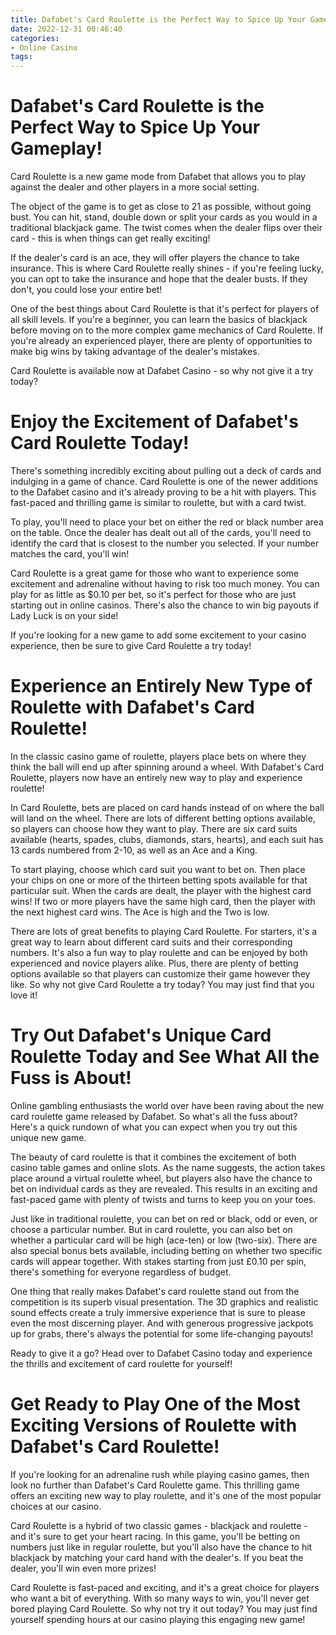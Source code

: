 ```yaml
---
title: Dafabet's Card Roulette is the Perfect Way to Spice Up Your Gameplay!
date: 2022-12-31 00:46:40
categories:
- Online Casino
tags:
---
```



#  Dafabet's Card Roulette is the Perfect Way to Spice Up Your Gameplay!

Card Roulette is a new game mode from Dafabet that allows you to play against the dealer and other players in a more social setting.

The object of the game is to get as close to 21 as possible, without going bust. You can hit, stand, double down or split your cards as you would in a traditional blackjack game. The twist comes when the dealer flips over their card - this is when things can get really exciting!

If the dealer's card is an ace, they will offer players the chance to take insurance. This is where Card Roulette really shines - if you're feeling lucky, you can opt to take the insurance and hope that the dealer busts. If they don't, you could lose your entire bet!

One of the best things about Card Roulette is that it's perfect for players of all skill levels. If you're a beginner, you can learn the basics of blackjack before moving on to the more complex game mechanics of Card Roulette. If you're already an experienced player, there are plenty of opportunities to make big wins by taking advantage of the dealer's mistakes.

Card Roulette is available now at Dafabet Casino - so why not give it a try today?

#  Enjoy the Excitement of Dafabet's Card Roulette Today!

There's something incredibly exciting about pulling out a deck of cards and indulging in a game of chance. Card Roulette is one of the newer additions to the Dafabet casino and it's already proving to be a hit with players. This fast-paced and thrilling game is similar to roulette, but with a card twist.

To play, you'll need to place your bet on either the red or black number area on the table. Once the dealer has dealt out all of the cards, you'll need to identify the card that is closest to the number you selected. If your number matches the card, you'll win!

Card Roulette is a great game for those who want to experience some excitement and adrenaline without having to risk too much money. You can play for as little as $0.10 per bet, so it's perfect for those who are just starting out in online casinos. There's also the chance to win big payouts if Lady Luck is on your side!

If you're looking for a new game to add some excitement to your casino experience, then be sure to give Card Roulette a try today!

#  Experience an Entirely New Type of Roulette with Dafabet's Card Roulette!

In the classic casino game of roulette, players place bets on where they think the ball will end up after spinning around a wheel. With Dafabet's Card Roulette, players now have an entirely new way to play and experience roulette!

In Card Roulette, bets are placed on card hands instead of on where the ball will land on the wheel. There are lots of different betting options available, so players can choose how they want to play. There are six card suits available (hearts, spades, clubs, diamonds, stars, hearts), and each suit has 13 cards numbered from 2-10, as well as an Ace and a King.

To start playing, choose which card suit you want to bet on. Then place your chips on one or more of the thirteen betting spots available for that particular suit. When the cards are dealt, the player with the highest card wins! If two or more players have the same high card, then the player with the next highest card wins. The Ace is high and the Two is low.

There are lots of great benefits to playing Card Roulette. For starters, it's a great way to learn about different card suits and their corresponding numbers. It's also a fun way to play roulette and can be enjoyed by both experienced and novice players alike. Plus, there are plenty of betting options available so that players can customize their game however they like. So why not give Card Roulette a try today? You may just find that you love it!

#  Try Out Dafabet's Unique Card Roulette Today and See What All the Fuss is About!

Online gambling enthusiasts the world over have been raving about the new card roulette game released by Dafabet. So what's all the fuss about? Here's a quick rundown of what you can expect when you try out this unique new game.

The beauty of card roulette is that it combines the excitement of both casino table games and online slots. As the name suggests, the action takes place around a virtual roulette wheel, but players also have the chance to bet on individual cards as they are revealed. This results in an exciting and fast-paced game with plenty of twists and turns to keep you on your toes.

Just like in traditional roulette, you can bet on red or black, odd or even, or choose a particular number. But in card roulette, you can also bet on whether a particular card will be high (ace-ten) or low (two-six). There are also special bonus bets available, including betting on whether two specific cards will appear together. With stakes starting from just £0.10 per spin, there's something for everyone regardless of budget.

One thing that really makes Dafabet's card roulette stand out from the competition is its superb visual presentation. The 3D graphics and realistic sound effects create a truly immersive experience that is sure to please even the most discerning player. And with generous progressive jackpots up for grabs, there's always the potential for some life-changing payouts!

Ready to give it a go? Head over to Dafabet Casino today and experience the thrills and excitement of card roulette for yourself!

#  Get Ready to Play One of the Most Exciting Versions of Roulette with Dafabet's Card Roulette!

If you're looking for an adrenaline rush while playing casino games, then look no further than Dafabet's Card Roulette game. This thrilling game offers an exciting new way to play roulette, and it's one of the most popular choices at our casino.

Card Roulette is a hybrid of two classic games - blackjack and roulette - and it's sure to get your heart racing. In this game, you'll be betting on numbers just like in regular roulette, but you'll also have the chance to hit blackjack by matching your card hand with the dealer's. If you beat the dealer, you'll win even more prizes!

Card Roulette is fast-paced and exciting, and it's a great choice for players who want a bit of everything. With so many ways to win, you'll never get bored playing Card Roulette. So why not try it out today? You may just find yourself spending hours at our casino playing this engaging new game!